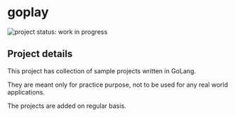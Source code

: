 # goplay

![project status: work in progress](https://img.shields.io/badge/project%20status-work%20in%20progress-orange.svg?style=for-the-badge)

## Project details

This project has collection of sample projects written in GoLang.

They are meant only for practice purpose, not to be used for any real world applications.

The projects are added on regular basis.